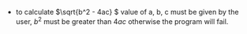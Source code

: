 - to calculate $`\sqrt{b^2 - 4ac} `$ value of a, b, c must be given by the user, $`b^2 `$ must be greater than $`4ac`$ otherwise the program will fail.

